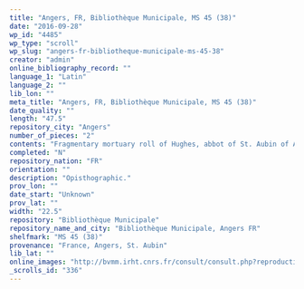 ```yaml
---
title: "Angers, FR, Bibliothèque Municipale, MS 45 (38)"
date: "2016-09-28"
wp_id: "4485"
wp_type: "scroll"
wp_slug: "angers-fr-bibliotheque-municipale-ms-45-38"
creator: "admin"
online_bibliography_record: ""
language_1: "Latin"
language_2: ""
lib_lon: ""
meta_title: "Angers, FR, Bibliothèque Municipale, MS 45 (38)"
date_quality: ""
length: "47.5"
repository_city: "Angers"
number_of_pieces: "2"
contents: "Fragmentary mortuary roll of Hughes, abbot of St. Aubin of Angers (d. 6 April 1157)."
completed: "N"
repository_nation: "FR"
orientation: ""
description: "Opisthographic."
prov_lon: ""
date_start: "Unknown"
prov_lat: ""
width: "22.5"
repository: "Bibliothèque Municipale"
repository_name_and_city: "Bibliothèque Municipale, Angers FR"
shelfmark: "MS 45 (38)"
provenance: "France, Angers, St. Aubin"
lib_lat: ""
online_images: "http://bvmm.irht.cnrs.fr/consult/consult.php?reproductionId=9048"
_scrolls_id: "336"
---
```



